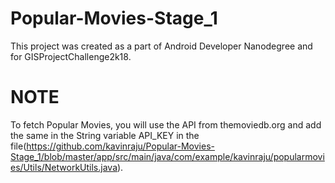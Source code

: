 # Popular-Movies-Stage_1
This project was created as a part of Android Developer Nanodegree and for GISProjectChallenge2k18.

# NOTE
To fetch Popular Movies, you will use the API from themoviedb.org and add the same in the String variable API_KEY in the file(https://github.com/kavinraju/Popular-Movies-Stage_1/blob/master/app/src/main/java/com/example/kavinraju/popularmovies/Utils/NetworkUtils.java).
